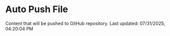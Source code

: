 # Auto Push File

Content that will be pushed to GitHub repository.
Last updated: 07/31/2025, 04:20:04 PM